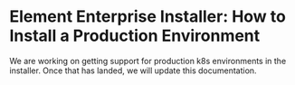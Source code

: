 # Element Enterprise Installer: How to Install a Production Environment

We are working on getting support for production k8s environments in the
installer. Once that has landed, we will update this documentation.
